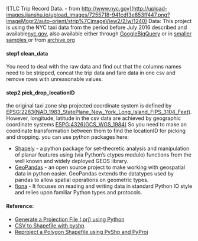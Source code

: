 ![TLC Trip Record Data. - from http://www.nyc.gov](http://upload-images.jianshu.io/upload_images/7255718-941cdf3e853ff447.png?imageMogr2/auto-orient/strip%7CimageView2/2/w/1240)
Data:
This project is using the NYC taxi data from the period before July 2016 described and available[nyc.gov](http://www.nyc.gov/html/tlc/html/about/trip_record_data.shtml), also available either through  [GoogleBiqQuery](https://bigquery.cloud.google.com/table/bigquery-public-data:new_york.tlc_green_trips_2013?pli=1) or in [smaller samples ](http://www.andresmh.com/nyctaxitrips/) or from [archive.org](https://archive.org/details/nycTaxiTripData2013)


#### step1  clean_data
You need to deal with the raw data and find out that the columns names need to be stripped, concat the trip data and fare data in one csv and remove rows with unreasonable values.
#### step2  pick_drop_locationID
 the original taxi zone shp projected coordinate system is defined by [EPSG:2263(NAD_1983_StatePlane_New_York_Long_Island_FIPS_3104_Feet)](https://developers.arcgis.com/javascript/3/jshelp/gcs.htm). However, longitude, latitude in the csv data
 are achieved by geographic coordinate systems [ESPG:4326(GCS_WGS_1984)](https://developers.arcgis.com/javascript/3/jshelp/gcs.htm) So you need to make an coordinate transformation between them to find the locationID for picking and dropping.
 you can use python packages here:
 * [Shapely](https://shapely.readthedocs.io/en/latest/manual.html) - a python package for set-theoretic analysis and manipulation of planar features using (via Python’s ctypes module) functions from the well known and widely deployed GEOS library.
* [GeoPandas](http://geopandas.org/index.html) -  an open source project to make working with geospatial data in python easier. GeoPandas extends the datatypes used by pandas to allow spatial operations on geometric types.
 * [fiona](https://github.com/Toblerity/Fiona) -  It focuses on reading and writing data in standard Python IO style and relies upon familiar Python types and protocols.

#### Reference:
* [Generate a Projection File (.prj) using Python ](https://glenbambrick.com/2015/08/09/prj/)
* [CSV to Shapefile with pyshp](https://glenbambrick.com/2016/01/09/csv-to-shapefile-with-pyshp/)
* [Reproject a Polygon Shapefile using PyShp and PyProj](https://glenbambrick.com/2016/01/24/reproject-shapefile/)